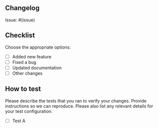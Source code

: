 ## Changelog
<!-- IMPORTANT: Please do not create a pull request without creating an issue first.-->
<!-- Add a description of the changes that you made below. -->

Issue: #(issue)

## Checklist

Choose the appropriate options:

- [ ] Added new feature
- [ ] Fixed a bug
- [ ] Updated documentation
- [ ] Other changes

## How to test

Please describe the tests that you ran to verify your changes. Provide instructions so we can reproduce. Please also list any relevant details for your test configuration.

- [ ] Test A
